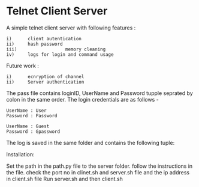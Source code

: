 # Telnet Client Server

A simple telnet client server with following features : 

	i)		client autentication 
	ii)		hash password 
	iii)		          memory cleaning
	iv)		logs for login and command usage

Future work :

	i)		ecnryption of channel 
	ii)		Server authentication

The pass file contains loginID, UserName and Password tupple seprated by colon in the same order. The login credentials are as follows -
```
UserName : User
Password : Password

UserName : Guest
Password : Gpassword
```
The log is saved in the same folder and contains the following tuple:<UserName	DateTime  Command> 

Installation:

Set the path in the path.py file to the server folder. follow the instructions in the file.
check the port no in clinet.sh and server.sh file and the ip address in client.sh file 
Run server.sh  and then client.sh 


